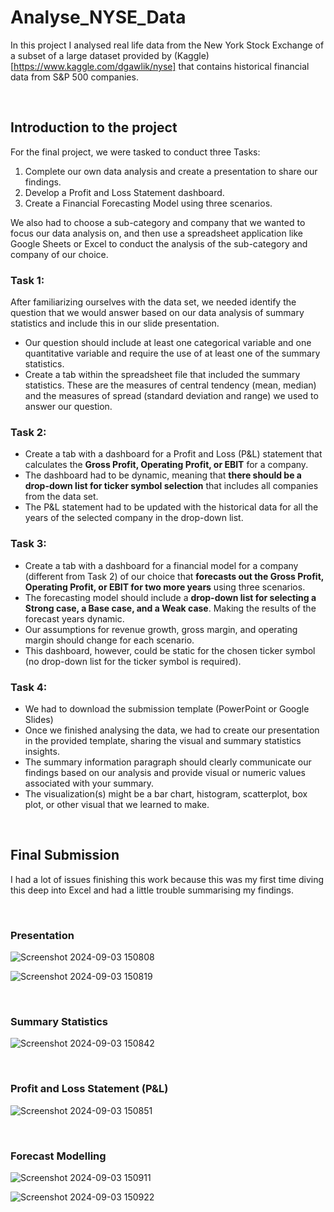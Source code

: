 # Analyse_NYSE_Data

In this project I analysed real life data from the New York Stock Exchange of a subset of a large dataset provided by (Kaggle)[https://www.kaggle.com/dgawlik/nyse] that contains historical financial data from S&P 500 companies. 

<br>

## Introduction to the project

For the final project, we were tasked to conduct three Tasks:

1. Complete our own data analysis and create a presentation to share our findings.
2. Develop a Profit and Loss Statement dashboard.
3. Create a Financial Forecasting Model using three scenarios.

We also had to choose a sub-category and company that we wanted to focus our data analysis on, and then use a spreadsheet application like Google Sheets or Excel to conduct the analysis of the sub-category and company of our choice.


### Task 1:

After familiarizing ourselves with the data set, we needed identify the question that we would answer based on our data analysis of summary statistics and include this in our slide presentation.

- Our question should include at least one categorical variable and one quantitative variable and require the use of at least one of the summary statistics.
- Create a tab within the spreadsheet file that included the summary statistics. These are the measures of central tendency (mean, median) and the measures of spread (standard deviation and range) we used to answer our question.


### Task 2:

- Create a tab with a dashboard for a Profit and Loss (P&L) statement that calculates the **Gross Profit, Operating Profit, or EBIT** for a company.
- The dashboard had to be dynamic, meaning that **there should be a drop-down list for ticker symbol selection** that includes all companies from the data set.
- The P&L statement had to be updated with the historical data for all the years of the selected company in the drop-down list.

### Task 3:

- Create a tab with a dashboard for a financial model for a company (different from Task 2) of our choice that **forecasts out the Gross Profit, Operating Profit, or EBIT for two more years** using three scenarios.
- The forecasting model should include a **drop-down list for selecting a Strong case, a Base case, and a Weak case**. Making the results of the forecast years dynamic.
- Our assumptions for revenue growth, gross margin, and operating margin should change for each scenario.
- This dashboard, however, could be static for the chosen ticker symbol (no drop-down list for the ticker symbol is required).

### Task 4:

- We had to download the submission template (PowerPoint or Google Slides)
- Once we finished analysing the data, we had to create our presentation in the provided template, sharing the visual and summary statistics insights.
- The summary information paragraph should clearly communicate our findings based on our analysis and provide visual or numeric values associated with your summary.
- The visualization(s) might be a bar chart, histogram, scatterplot, box plot, or other visual that we learned to make.

<br>

## Final Submission

I had a lot of issues finishing this work because this was my first time diving this deep into Excel and had a little trouble summarising my findings. 

<br>

### Presentation

![Screenshot 2024-09-03 150808](https://github.com/user-attachments/assets/575de5df-be57-40b7-89ae-2a4391be4cd5)

![Screenshot 2024-09-03 150819](https://github.com/user-attachments/assets/fd4239ad-61b9-4a7b-9708-495f59b159a1)

<br>

### Summary Statistics
![Screenshot 2024-09-03 150842](https://github.com/user-attachments/assets/0258b497-8d4f-40ca-ad51-162b8362bc5b)

<br>

### Profit and Loss Statement (P&L)
![Screenshot 2024-09-03 150851](https://github.com/user-attachments/assets/c4f355f3-a529-48ca-9769-8fcbc940b2c0)

<br>

### Forecast Modelling
![Screenshot 2024-09-03 150911](https://github.com/user-attachments/assets/23118577-fe69-4a6b-a12e-73bdc557e803)

![Screenshot 2024-09-03 150922](https://github.com/user-attachments/assets/09d81c09-c1d5-4249-a588-ba938c5de90a)



